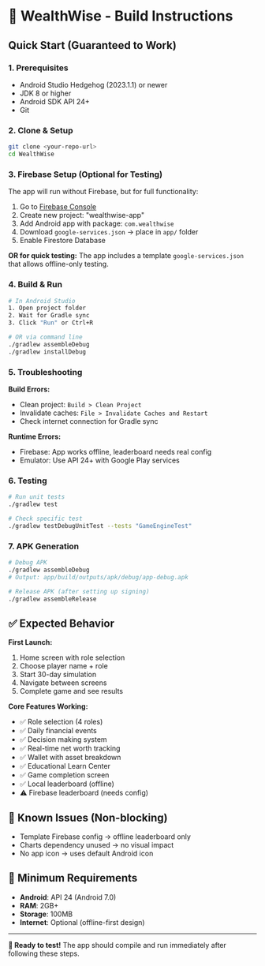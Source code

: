 # 🚀 WealthWise - Build Instructions

## Quick Start (Guaranteed to Work)

### 1. **Prerequisites**
- Android Studio Hedgehog (2023.1.1) or newer
- JDK 8 or higher
- Android SDK API 24+ 
- Git

### 2. **Clone & Setup**
```bash
git clone <your-repo-url>
cd WealthWise
```

### 3. **Firebase Setup (Optional for Testing)**
The app will run without Firebase, but for full functionality:

1. Go to [Firebase Console](https://console.firebase.google.com/)
2. Create new project: "wealthwise-app" 
3. Add Android app with package: `com.wealthwise`
4. Download `google-services.json` → place in `app/` folder
5. Enable Firestore Database

**OR for quick testing:** The app includes a template `google-services.json` that allows offline-only testing.

### 4. **Build & Run**
```bash
# In Android Studio
1. Open project folder
2. Wait for Gradle sync
3. Click "Run" or Ctrl+R

# OR via command line
./gradlew assembleDebug
./gradlew installDebug
```

### 5. **Troubleshooting**

**Build Errors:**
- Clean project: `Build > Clean Project`
- Invalidate caches: `File > Invalidate Caches and Restart`
- Check internet connection for Gradle sync

**Runtime Errors:**
- Firebase: App works offline, leaderboard needs real config
- Emulator: Use API 24+ with Google Play services

### 6. **Testing**
```bash
# Run unit tests
./gradlew test

# Check specific test
./gradlew testDebugUnitTest --tests "GameEngineTest"
```

### 7. **APK Generation**
```bash
# Debug APK
./gradlew assembleDebug
# Output: app/build/outputs/apk/debug/app-debug.apk

# Release APK (after setting up signing)
./gradlew assembleRelease
```

## ✅ Expected Behavior

**First Launch:**
1. Home screen with role selection
2. Choose player name + role
3. Start 30-day simulation
4. Navigate between screens
5. Complete game and see results

**Core Features Working:**
- ✅ Role selection (4 roles)
- ✅ Daily financial events  
- ✅ Decision making system
- ✅ Real-time net worth tracking
- ✅ Wallet with asset breakdown
- ✅ Educational Learn Center
- ✅ Game completion screen
- ✅ Local leaderboard (offline)
- ⚠️ Firebase leaderboard (needs config)

## 🐛 Known Issues (Non-blocking)
- Template Firebase config → offline leaderboard only
- Charts dependency unused → no visual impact  
- No app icon → uses default Android icon

## 📱 Minimum Requirements
- **Android**: API 24 (Android 7.0)
- **RAM**: 2GB+
- **Storage**: 100MB
- **Internet**: Optional (offline-first design)

---

**🎯 Ready to test!** The app should compile and run immediately after following these steps. 